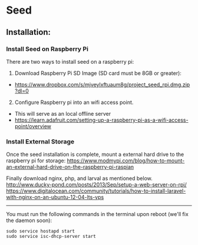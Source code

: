 # Seed

## Installation:

### Install Seed on Raspberry Pi
There are two ways to install seed on a raspberry pi:

1. Download Raspberry Pi SD Image (SD card must be 8GB or greater):
  - https://www.dropbox.com/s/mjveylxftuaum8g/project_seed_rpi.dmg.zip?dl=0

2. Configure Raspberry pi into an wifi access point.
  - This will serve as an local offline server
  - https://learn.adafruit.com/setting-up-a-raspberry-pi-as-a-wifi-access-point/overview

### Install External Storage
Once the seed installation is complete, mount a external hard drive to the raspberry pi for storage:
  https://www.modmypi.com/blog/how-to-mount-an-external-hard-drive-on-the-raspberry-pi-raspian

Finally download nginx, php, and larval as mentioned below.
http://www.ducky-pond.com/posts/2013/Sep/setup-a-web-server-on-rpi/
https://www.digitalocean.com/community/tutorials/how-to-install-laravel-with-nginx-on-an-ubuntu-12-04-lts-vps

***
You must run the following commands in the terminal upon reboot (we'll fix the daemon soon):

```
sudo service hostapd start
sudo service isc-dhcp-server start
```
